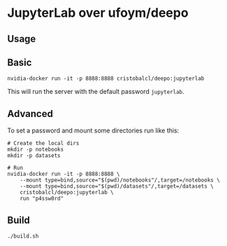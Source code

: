 JupyterLab over ufoym/deepo
===========================

Usage
-----

## Basic

```
nvidia-docker run -it -p 8888:8888 cristobalcl/deepo:jupyterlab
```

This will run the server with the default password `jupyterlab`.

## Advanced

To set a password and mount some directories run like this:

```
# Create the local dirs
mkdir -p notebooks
mkdir -p datasets

# Run
nvidia-docker run -it -p 8888:8888 \
    --mount type=bind,source="$(pwd)/notebooks"/,target=/notebooks \
    --mount type=bind,source="$(pwd)/datasets"/,target=/datasets \
    cristobalcl/deepo:jupyterlab \
    run "p4ssw0rd"
```

Build
-----

```bash
./build.sh
```
